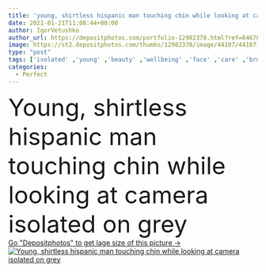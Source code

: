 ```yaml
---
title: 'young, shirtless hispanic man touching chin while looking at camera isolated on grey'
date: 2021-01-21T11:08:44+00:00
author: IgorVetushko
author_url: https://depositphotos.com/portfolio-12982378.html?ref=64678756
image: https://st2.depositphotos.com/thumbs/12982378/image/44107/441071928/api_thumb_450.jpg?forcejpeg=true
type: "post"
tags: ['isolated' ,'young' ,'beauty' ,'wellbeing' ,'face' ,'care' ,'brunette' ,'man' ,'gray' ,'skin' ,'skincare' ,'body' ,'clean' ,'purity' ,'grey' ,'shirtless' ,'perfect' ,'handsome' ,'wellness' ,'bristle' ,'tattoo' ,'bodycare' ,'Latino' ,'good looking' ,'Hispanic' ,'tattooed' ,'bearded' ,'looking at camera' ,'one person' ,'Studio Shot' ,'touch chin' ]
categories: 
  - Perfect
---
```

<div aling="center">
            <font size="60"> Young, shirtless hispanic man touching chin while looking at camera isolated on grey</font>   
</div>
<div>
    <a href='https://st2.depositphotos.com/thumbs/12982378/image/44107/441071928/api_thumb_450.jpg?forcejpeg=true?ref=64678756' target=_blank > Go "Depositphotos" to get lage size of this picture ->
        <img href='https://st2.depositphotos.com/thumbs/12982378/image/44107/441071928/api_thumb_450.jpg?forcejpeg=true?ref=64678756' src='https://st2.depositphotos.com/12982378/44107/i/950/depositphotos_441071928-stock-photo-young-shirtless-hispanic-man-touching.jpg?forcejpeg=true' alt='Young, shirtless hispanic man touching chin while looking at camera isolated on grey' >
    </a>
</div>
